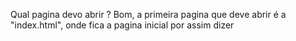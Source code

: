 Qual pagina devo abrir ? Bom, a primeira pagina que deve abrir é a "index.html", onde fica a pagina inicial por assim dizer
